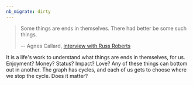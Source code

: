 ```yaml
---
nb_migrate: dirty
---
```


> Some things are ends in themselves. There had better be some such things.
> 
> -- Agnes Callard, [interview with Russ Roberts](https://www.econtalk.org/agnes-callard-on-philosophy-progress-and-wisdom/)

It is a life's work to understand what things are ends in themselves, for us. Enjoyment? Money? Status? Impact? Love? Any of these things can bottom out in another. The graph has cycles, and each of us gets to choose where we stop the cycle. Does it matter?
